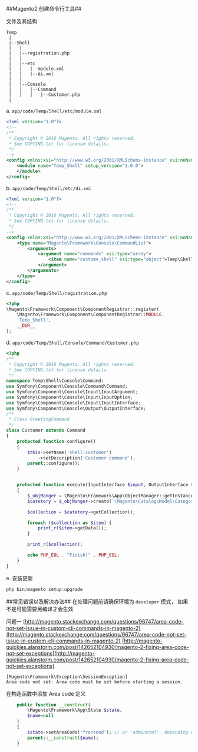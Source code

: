 ##Magento2 创建命令行工具##

文件及其结构

```text
Temp
 |
 |--Shell
 |   |
 |   |--registration.php
 |   |
 |   |--etc
 |   |   |--module.xml
 |   |   |--di.xml
 |   |
 |   |--Console
 |   |   |--Command
 |   |   |   |--Customer.php
 |
```

a. `app/code/Temp/Shell/etc/module.xml`

```xml
<?xml version="1.0"?>
<!--
/**
 * Copyright © 2016 Magento. All rights reserved.
 * See COPYING.txt for license details.
 */
-->
<config xmlns:xsi="http://www.w3.org/2001/XMLSchema-instance" xsi:noNamespaceSchemaLocation="urn:magento:framework:Module/etc/module.xsd">
    <module name="Temp_Shell" setup_version="1.0.0">
    </module>
</config>
```

b. `app/code/Temp/Shell/etc/di.xml`

```xml
<?xml version="1.0"?>
<!--
/**
 * Copyright © 2016 Magento. All rights reserved.
 * See COPYING.txt for license details.
 */
-->
<config xmlns:xsi="http://www.w3.org/2001/XMLSchema-instance" xsi:noNamespaceSchemaLocation="urn:magento:framework:ObjectManager/etc/config.xsd">
    <type name="Magento\Framework\Console\CommandList">
        <arguments>
            <argument name="commands" xsi:type="array">
                <item name="custome_shell" xsi:type="object">Temp\Shell\Console\Command\Customer</item>
            </argument>
        </arguments>
    </type>
</config>

```

c. `app/code/Temp/Shell/registration.php`

```php
<?php
\Magento\Framework\Component\ComponentRegistrar::register(
    \Magento\Framework\Component\ComponentRegistrar::MODULE,
    'Temp_Shell',
    __DIR__
);
```

d. `app/code/Temp/Shell/Console/Command/Customer.php`

```php
<?php
/**
 * Copyright © 2016 Magento. All rights reserved.
 * See COPYING.txt for license details.
 */
namespace Temp\Shell\Console\Command;
use Symfony\Component\Console\Command\Command;
use Symfony\Component\Console\Input\InputArgument;
use Symfony\Component\Console\Input\InputOption;
use Symfony\Component\Console\Input\InputInterface;
use Symfony\Component\Console\Output\OutputInterface;
/**
 * Class GreetingCommand
 */
class Customer extends Command
{
    protected function configure()
    {
        $this->setName('shell:customer')
            ->setDescription('Customer command');
        parent::configure();
    }


    protected function execute(InputInterface $input, OutputInterface $output)
    {
        $_objManger = \Magento\Framework\App\ObjectManager::getInstance();
        $catetory = $_objManger->create('\Magento\Catalog\Model\Category');

        $collection = $catetory->getCollection();

        foreach ($collection as $item) {
            print_r($item->getData());
        }

        print_r($collection);

        echo PHP_EOL . "Finish!" . PHP_EOL;
    }
}
```

e. 安装更新

```php
php bin/magento setup:upgrade
```

##常见错误以及解决办法##
在处理问题前请确保环境为 `developer` 模式， 如果不是可能需要另编译才会生效

问题一
[http://magento.stackexchange.com/questions/96747/area-code-not-set-issue-in-custom-cli-commands-in-magento-2](http://magento.stackexchange.com/questions/96747/area-code-not-set-issue-in-custom-cli-commands-in-magento-2)
[http://magento-quickies.alanstorm.com/post/142652104930/magento-2-fixing-area-code-not-set-exceptions](http://magento-quickies.alanstorm.com/post/142652104930/magento-2-fixing-area-code-not-set-exceptions)

```shell
[Magento\Framework\Exception\SessionException]
Area code not set: Area code must be set before starting a session.
```
在构造函数中添加 Area code 定义

```php
    public function __construct(
        \Magento\Framework\App\State $state,
        $name=null
    )
    {
        $state->setAreaCode('frontend'); // or 'adminhtml', depending on your needs
        parent::__construct($name);
    }
```

